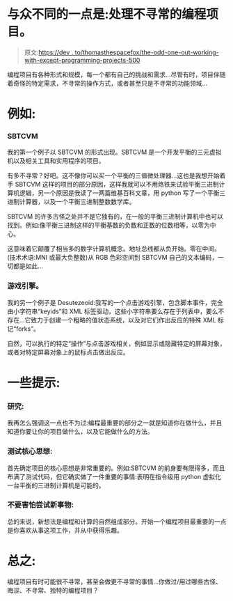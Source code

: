 # 与众不同的一点是:处理不寻常的编程项目。

> 原文:[https://dev . to/thomasthespacefox/the-odd-one-out-working-with-except-programming-projects-500](https://dev.to/thomasthespacefox/the-odd-one-out-working-with-unusual-programming-projects-500)

编程项目有各种形式和规模，每一个都有自己的挑战和需求...尽管有时，项目伴随着奇怪的特定需求，不寻常的操作方式，或者甚至只是不寻常的功能领域...

# [](#for-example)例如:

### [](#sbtcvm)SBTCVM

我的第一个例子以 SBTCVM 的形式出现。SBTCVM 是一个开发平衡的三元虚拟机以及相关工具和实用程序的项目。

有多不寻常？好吧。这不像你可以买一个平衡的三值微处理器...这也是我想开始着手 SBTCVM 这样的项目的部分原因，这样我就可以不用烙铁来试验平衡三进制计算机逻辑，另一个原因是我读了一两篇维基百科文章，用 python 写了一个平衡三进制计算器，以及一个平衡三进制整数数学库。

SBTCVM 的许多古怪之处并不是它独有的，在一般的平衡三进制计算机中也可以找到。例如:像平衡三进制这样的平衡基数的负数和正数的位数相等，以零为中心。

这意味着它颠覆了相当多的数字计算机概念。地址总线都从负开始。零在中间。(技术术语:MNI 或最大负整数)从 RGB 色彩空间到 SBTCVM 自己的文本编码，一切都是如此...

### [](#game-engine)游戏引擎。

我的另一个例子是 Desutezeoid:我写的一个点击游戏引擎，包含脚本事件，完全由小字符串“keyids”和 XML 标签驱动，这些小字符串要么存在于列表中，要么不存在...它致力于创建一个粗略的值状态系统，以及对它们作出反应的特殊 XML 标记“forks”。

自然，可以执行的特定“操作”与点击游戏相关，例如显示或隐藏特定的屏幕对象，或者对特定屏幕对象上的鼠标点击做出反应。

# [](#some-tips)一些提示:

### [](#research)研究:

我再怎么强调这一点也不为过:编程最重要的部分之一就是知道你在做什么，并且知道你要让你的项目做什么，以及它能做什么的方法。

### [](#test-core-ideas)测试核心思想:

首先确定项目的核心思想是非常重要的。例如:SBTCVM 的前身要有限得多，而且布满了测试代码，但它确实做了一件重要的事情:表明在指令级用 python 虚拟化一台平衡的三进制计算机是可能的。

### [](#dont-be-afraid-to-try-something-new)不要害怕尝试新事物:

总的来说，新想法是编程和计算的自然组成部分。开始一个编程项目最重要的一点是你喜欢从事这项工作，并从中获得乐趣。

# [](#in-conclusion)总之:

编程项目有时可能很不寻常，甚至会做更不寻常的事情...你做过/用过哪些古怪、晦涩、不寻常、独特的编程项目？